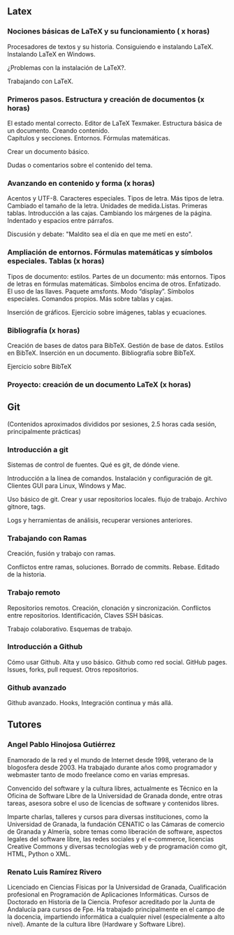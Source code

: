 ## Latex


### Nociones básicas de LaTeX y su funcionamiento ( x horas)

Procesadores de textos y su historia. Consiguiendo e instalando LaTeX. Instalando LaTeX en Windows.  
  
¿Problemas con la instalación de LaTeX?.  
  
Trabajando con LaTeX.  


### Primeros pasos. Estructura y creación de documentos (x horas)

El estado mental correcto. Editor de LaTeX Texmaker. Estructura básica de un documento. Creando contenido.  
Capítulos y secciones. Entornos. Fórmulas matemáticas.  
  
Crear un documento básico.  
  
Dudas o comentarios sobre el contenido del tema.


### Avanzando en contenido y forma (x horas)

Acentos y UTF-8. Caracteres especiales. Tipos de letra. Más tipos de letra. Cambiado el tamaño de la letra. Unidades de medida.Listas. Primeras tablas. Introducción a las cajas. Cambiando los márgenes de la página. Indentado y espacios entre párrafos. 
  
Discusión y debate: "Maldito sea el día en que me metí en esto".


### Ampliación de entornos. Fórmulas matemáticas y símbolos especiales. Tablas (x horas)

Tipos de documento: estilos. Partes de un documento: más entornos. Tipos de letras en fórmulas matemáticas. Símbolos encima de otros. Enfatizado. El uso de las llaves. Paquete amsfonts. Modo “display”. Símbolos especiales. Comandos propios. Más sobre tablas y cajas.  
  
Inserción de gráficos. Ejercicio sobre imágenes, tablas y ecuaciones. 


### Bibliografía (x horas)

Creación de bases de datos para BibTeX. Gestión de base de datos. Estilos en BibTeX. Inserción en un documento. Bibliografía sobre BibTeX.  
  
Ejercicio sobre BibTeX

### Proyecto: creación de un documento LaTeX (x horas)



## Git

(Contenidos aproximados divididos por sesiones, 2.5 horas cada sesión, principalmente prácticas)


### Introducción a git

Sistemas de control de fuentes. Qué es git, de dónde viene.

Introducción a la línea de comandos. Instalación y configuración de git. Clientes GUI para Linux, Windows y Mac.

Uso básico de git. Crear y usar repositorios locales. flujo de trabajo. Archivo gitnore, tags.

Logs y herramientas de análisis, recuperar versiones anteriores.


### Trabajando con Ramas

Creación, fusión y trabajo con ramas.

Conflictos entre ramas, soluciones. Borrado de commits. Rebase. Editado de la historia.


### Trabajo remoto

Repositorios remotos. Creación, clonación y sincronización. Conflictos entre repositorios. Identificación, Claves SSH básicas.

Trabajo colaborativo. Esquemas de trabajo.


### Introducción a Github

Cómo usar Github. Alta y uso básico. Github como red social. GitHub pages. Issues, forks, pull request. Otros repositorios.


### Github avanzado

Github avanzado. Hooks, Integración continua y más allá.



## Tutores


### Angel Pablo Hinojosa Gutiérrez

Enamorado de la red y el mundo de Internet desde 1998, veterano de la blogosfera desde 2003. Ha trabajado durante años como programador y webmaster tanto de modo freelance como en varias empresas.

Convencido del software y la cultura libres, actualmente es Técnico en la Oficina de Software Libre de la Universidad de Granada donde, entre otras tareas, asesora sobre el uso de licencias de software y contenidos libres.

Imparte charlas, talleres y cursos para diversas instituciones, como la Universidad de Granada, la fundación CENATIC o las Cámaras de comercio de Granada y Almería, sobre temas como liberación de software, aspectos legales del software libre, las redes sociales y el e-commerce, licencias Creative Commons y diversas tecnologías web y de programación como git, HTML, Python o XML.


### Renato Luis Ramírez Rivero

Licenciado en Ciencias Físicas por la Universidad de Granada, Cualificación profesional en Programación de Aplicaciones Informáticas. Cursos de Doctorado en Historia de la Ciencia. Profesor acreditado por la Junta de Andalucía para cursos de Fpe. Ha trabajado principalmente en el campo de la docencia, impartiendo informática a cualquier nivel (especialmente a alto nivel). Amante de la cultura libre (Hardware y Software Libre).


